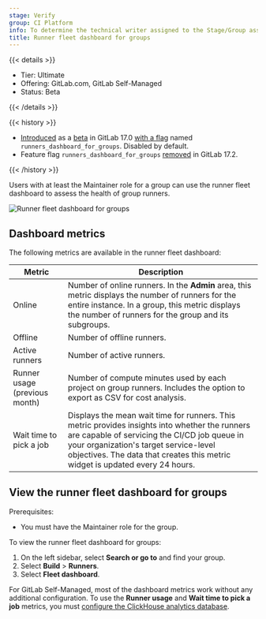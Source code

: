 ```yaml
---
stage: Verify
group: CI Platform
info: To determine the technical writer assigned to the Stage/Group associated with this page, see https://handbook.gitlab.com/handbook/product/ux/technical-writing/#assignments
title: Runner fleet dashboard for groups
---
```


{{< details >}}

- Tier: Ultimate
- Offering: GitLab.com, GitLab Self-Managed
- Status: Beta

{{< /details >}}

{{< history >}}

- [Introduced](https://gitlab.com/gitlab-org/gitlab/-/merge_requests/151640) as a [beta](../../policy/development_stages_support.md#beta) in GitLab 17.0 [with a flag](../../administration/feature_flags/_index.md) named `runners_dashboard_for_groups`. Disabled by default.
- Feature flag `runners_dashboard_for_groups` [removed](https://gitlab.com/gitlab-org/gitlab/-/issues/459052) in GitLab 17.2.

{{< /history >}}

Users with at least the Maintainer role for a group can use the runner fleet dashboard to assess the health of group runners.

![Runner fleet dashboard for groups](img/runner_fleet_dashboard_groups_v17_1.png)

## Dashboard metrics

The following metrics are available in the runner fleet dashboard:

| Metric                        | Description |
|-------------------------------|-------------|
| Online                        | Number of online runners. In the **Admin** area, this metric displays the number of runners for the entire instance. In a group, this metric displays the number of runners for the group and its subgroups. |
| Offline                       | Number of offline runners. |
| Active runners                | Number of active runners. |
| Runner usage (previous month) | Number of compute minutes used by each project on group runners. Includes the option to export as CSV for cost analysis. |
| Wait time to pick a job       | Displays the mean wait time for runners. This metric provides insights into whether the runners are capable of servicing the CI/CD job queue in your organization's target service-level objectives. The data that creates this metric widget is updated every 24 hours. |

## View the runner fleet dashboard for groups

Prerequisites:

- You must have the Maintainer role for the group.

To view the runner fleet dashboard for groups:

1. On the left sidebar, select **Search or go to** and find your group.
1. Select **Build** > **Runners**.
1. Select **Fleet dashboard**.

For GitLab Self-Managed, most of the dashboard metrics work without any additional configuration.
To use the **Runner usage** and **Wait time to pick a job** metrics,
you must [configure the ClickHouse analytics database](runner_fleet_dashboard.md#enable-more-ci-analytics-features-with-clickhouse).
